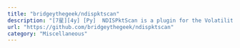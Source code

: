 ```yaml
---
title: "bridgeythegeek/ndispktscan"
description: "[7星][4y] [Py]  NDISPktScan is a plugin for the Volatility Framework. It parses the Ethernet packets stored by ndis.sys in Windows kernel space memory."
url: "https://github.com/bridgeythegeek/ndispktscan"
category: "Miscellaneous"
---
```

